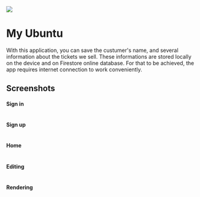 
<img src = https://user-images.githubusercontent.com/77001434/181356558-4b8f0cc3-4af9-42d1-88bc-6525b0de9b6e.png> 

# My Ubuntu

With this application, you can save the custumer's name, and several information about the tickets we sell. These informations are stored locally on the device and on Firestore online database. For that to be achieved, the app requires internet connection to work conveniently.


## Screenshots
#### Sign in
<img src="https://user-images.githubusercontent.com/77001434/181312861-32b79dab-2c76-45ba-ba7c-2d4d1efd151f.jpg" width=30% height=0%>

#### Sign up
<img src="https://user-images.githubusercontent.com/77001434/181313991-88e3014e-e907-4f15-9e27-ea1270a78a95.jpg" width=30% height=0%>

#### Home
<img src="https://user-images.githubusercontent.com/77001434/181354107-13d939aa-73c9-4c31-823a-5db064c70e24.jpg" width=30% height=0%>

#### Editing
<img src = "https://user-images.githubusercontent.com/77001434/181355094-c6006f11-7504-497e-8d9a-dfb206dc7e20.jpg" width=30% height=0%>

#### Rendering
<img src = "https://user-images.githubusercontent.com/77001434/181355562-aa68eaf2-9b4c-4e28-9cee-26887ba7d523.jpg" width=30% height=0%>
